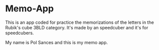 # Memo-App

This is an app coded for practice the memorizations of the letters in the Rubik's cube 3BLD category.
It's made by an speedcuber and it's for speedcubers.

My name is Pol Sances and this is my memo app.
